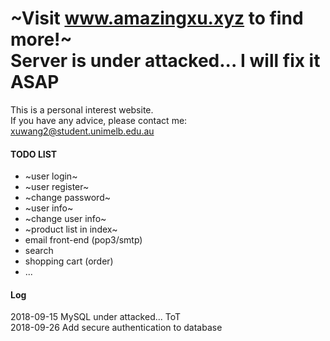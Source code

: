 ~Visit www.amazingxu.xyz to find more!~  
Server is under attacked... I will fix it ASAP
=============
This is a personal interest website.  
If you have any advice, please contact me: xuwang2@student.unimelb.edu.au

#### TODO LIST  
+ ~user login~
+ ~user register~
+ ~change password~
+ ~user info~
+ ~change user info~
+ ~product list in index~
+ email front-end (pop3/smtp)
+ search
+ shopping cart (order)
+ ...


#### Log  
2018-09-15 MySQL under attacked... ToT  
2018-09-26 Add secure authentication to database
